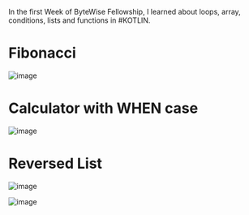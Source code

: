 In the first Week of ByteWise Fellowship, I learned about loops, array, conditions, lists and functions in #KOTLIN.

# Fibonacci
![image](https://user-images.githubusercontent.com/98312905/226178883-32e239b9-1978-4f4d-a27c-83ed22c6c561.png)

# Calculator with WHEN case
![image](https://user-images.githubusercontent.com/98312905/226179025-a8062cb7-b511-4c55-b715-299fc34b3068.png)

# Reversed List
![image](https://user-images.githubusercontent.com/98312905/226180740-0f7777d9-6fdf-438b-9d1d-4d25180d67bf.png)

![image](https://user-images.githubusercontent.com/98312905/226180254-49d36d4a-c728-41f5-a366-42d47cd795e6.png)

